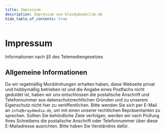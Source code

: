 ```yaml
---
title: Impressum
description: Impressum von bloodybookclub.de
hide_table_of_contents: true
---
```

# Impressum
Informationen nach §5 des Telemediengesetzes
## Allgemeine Informationen
Da wir regelmäßig Morddrohungen erhalten haben, diese Webseite privat und hobbymäßig betrieben ist und die Angabe eines Postfachs nicht geduldet ist, haben wir uns entschlossen die postalische Anschrift und Telefonnummer aus datenschutzrechtlichen Gründen und zu unserem Eigenschutz nicht hier zu veröffentlichen. Bitte wenden Sie sich per E-Mail an `info@braydmedia.de`, um mit einen unserer rechtlichen Repräsentanten zu sprechen. Sollten Sie behördliche Ziele verfolgen, werden wir nach Prüfung Ihres Schreibens die postalische Anschrift oder Telefonnummer über diese E-Mailadresse ausrichten. Bitte haben Sie Verständnis dafür.